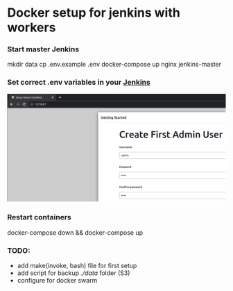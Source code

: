 # Docker setup for jenkins with workers

### Start master Jenkins
mkdir data
cp .env.example .env
docker-compose up nginx jenkins-master

### Set correct .env variables in your [Jenkins](http://127.0.0.1)
![image info](./pictures/setup-credentials.png)

### Restart containers
docker-compose down && docker-compose up

### TODO:
- add make(invoke, bash) file for first setup
- add script for backup *./data* folder (S3)
- configure for docker swarm